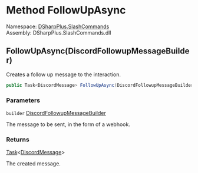 # Method FollowUpAsync

Namespace: [DSharpPlus.SlashCommands](DSharpPlus.SlashCommands.md)  
Assembly: DSharpPlus.SlashCommands.dll

## <a id="DSharpPlus_SlashCommands_BaseContext_FollowUpAsync_DSharpPlus_Entities_DiscordFollowupMessageBuilder_"></a>FollowUpAsync\(DiscordFollowupMessageBuilder\)

Creates a follow up message to the interaction.

```csharp
public Task<DiscordMessage> FollowUpAsync(DiscordFollowupMessageBuilder builder)
```

### Parameters

`builder` [DiscordFollowupMessageBuilder](DSharpPlus.Entities.DiscordFollowupMessageBuilder.md)

The message to be sent, in the form of a webhook.

### Returns

[Task](https://learn.microsoft.com/dotnet/api/system.threading.tasks.task\-1)<[DiscordMessage](DSharpPlus.Entities.DiscordMessage.md)\>

The created message.

